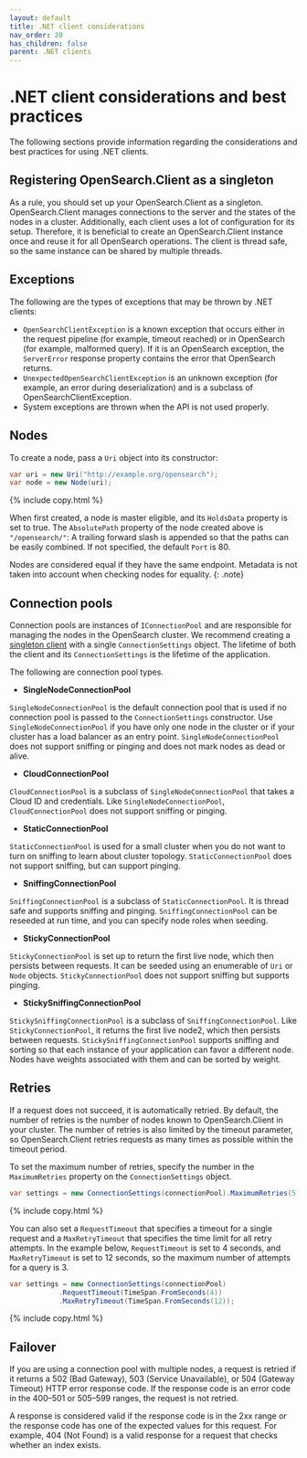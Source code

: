 ```yaml
---
layout: default
title: .NET client considerations
nav_order: 20
has_children: false
parent: .NET clients
---
```


# .NET client considerations and best practices

The following sections provide information regarding the considerations and best practices for using .NET clients.

## Registering OpenSearch.Client as a singleton

As a rule, you should set up your OpenSearch.Client as a singleton. OpenSearch.Client manages connections to the server and the states of the nodes in a cluster. Additionally, each client uses a lot of configuration for its setup. Therefore, it is beneficial to create an OpenSearch.Client instance once and reuse it for all OpenSearch operations. The client is thread safe, so the same instance can be shared by multiple threads.

## Exceptions

The following are the types of exceptions that may be thrown by .NET clients:

- `OpenSearchClientException` is a known exception that occurs either in the request pipeline (for example, timeout reached) or in OpenSearch (for example, malformed query). If it is an OpenSearch exception, the `ServerError` response property contains the error that OpenSearch returns.
- `UnexpectedOpenSearchClientException` is an unknown exception (for example, an error during deserialization) and is a subclass of OpenSearchClientException.
- System exceptions are thrown when the API is not used properly.

## Nodes

To create a node, pass a `Uri` object into its constructor:

```cs
var uri = new Uri("http://example.org/opensearch");
var node = new Node(uri);
```

{% include copy.html %}

When first created, a node is master eligible, and its `HoldsData` property is set to true.
The `AbsolutePath` property of the node created above is `"/opensearch/"`: A trailing forward slash is appended so that the paths can be easily combined. If not specified, the default `Port` is 80.

Nodes are considered equal if they have the same endpoint. Metadata is not taken into account when checking nodes for equality.
{: .note}

## Connection pools

Connection pools are instances of `IConnectionPool` and are responsible for managing the nodes in the OpenSearch cluster. We recommend creating a [singleton client](#registering-opensearchclient-as-a-singleton) with a single `ConnectionSettings` object. The lifetime of both the client and its `ConnectionSettings` is the lifetime of the application.

The following are connection pool types.

- **SingleNodeConnectionPool**

`SingleNodeConnectionPool` is the default connection pool that is used if no connection pool is passed to the `ConnectionSettings` constructor. Use `SingleNodeConnectionPool` if you have only one node in the cluster or if your cluster has a load balancer as an entry point. `SingleNodeConnectionPool` does not support sniffing or pinging and does not mark nodes as dead or alive.

- **CloudConnectionPool**

`CloudConnectionPool` is a subclass of `SingleNodeConnectionPool` that takes a Cloud ID and credentials. Like `SingleNodeConnectionPool`, `CloudConnectionPool` does not support sniffing or pinging.

- **StaticConnectionPool**

`StaticConnectionPool` is used for a small cluster when you do not want to turn on sniffing to learn about cluster topology. `StaticConnectionPool` does not support sniffing, but can support pinging.

- **SniffingConnectionPool**

`SniffingConnectionPool` is a subclass of `StaticConnectionPool`. It is thread safe and supports sniffing and pinging. `SniffingConnectionPool` can be reseeded at run time, and you can specify node roles when seeding.

- **StickyConnectionPool**

`StickyConnectionPool` is set up to return the first live node, which then persists between requests. It can be seeded using an enumerable of `Uri` or `Node` objects. `StickyConnectionPool` does not support sniffing but supports pinging.

- **StickySniffingConnectionPool**

`StickySniffingConnectionPool` is a subclass of `SniffingConnectionPool`. Like `StickyConnectionPool`, it returns the first live node2, which then persists between requests. `StickySniffingConnectionPool` supports sniffing and sorting so that each instance of your application can favor a different node. Nodes have weights associated with them and can be sorted by weight.

## Retries

If a request does not succeed, it is automatically retried. By default, the number of retries is the number of nodes known to OpenSearch.Client in your cluster. The number of retries is also limited by the timeout parameter, so OpenSearch.Client retries requests as many times as possible within the timeout period.

To set the maximum number of retries, specify the number in the `MaximumRetries` property on the `ConnectionSettings` object.

```cs
var settings = new ConnectionSettings(connectionPool).MaximumRetries(5);
```

{% include copy.html %}

You can also set a `RequestTimeout` that specifies a timeout for a single request and a `MaxRetryTimeout` that specifies the time limit for all retry attempts. In the example below, `RequestTimeout` is set to 4 seconds, and `MaxRetryTimeout` is set to 12 seconds, so the maximum number of attempts for a query is 3.

```cs
var settings = new ConnectionSettings(connectionPool)
            .RequestTimeout(TimeSpan.FromSeconds(4))
            .MaxRetryTimeout(TimeSpan.FromSeconds(12));
```

{% include copy.html %}

## Failover

If you are using a connection pool with multiple nodes, a request is retried if it returns a 502 (Bad Gateway), 503 (Service Unavailable), or 504 (Gateway Timeout) HTTP error response code. If the response code is an error code in the 400–501 or 505–599 ranges, the request is not retried.

A response is considered valid if the response code is in the 2xx range or the response code has one of the expected values for this request. For example, 404 (Not Found) is a valid response for a request that checks whether an index exists.
